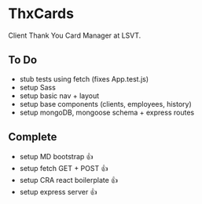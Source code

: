 # ThxCards
Client Thank You Card Manager at LSVT.

## To Do

* stub tests using fetch (fixes App.test.js)
* setup Sass
* setup basic nav + layout
* setup base components (clients, employees, history)
* setup mongoDB, mongoose schema + express routes


## Complete

* setup MD bootstrap :+1:
* setup fetch GET + POST :+1:
* setup CRA react boilerplate :+1:
* setup express server :+1:
